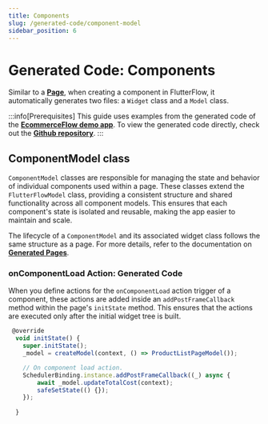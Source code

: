 ```yaml
---
title: Components
slug: /generated-code/component-model
sidebar_position: 6
---
```


# Generated Code: Components

Similar to a [**Page**](pages-generated-code.md), when creating a component in FlutterFlow, it automatically generates two files: a `Widget` class and a `Model` class. 

:::info[Prerequisites]
This guide uses examples from the generated code of the **[EcommerceFlow demo app](https://bit.ly/ff-docs-demo-v1)**. To view the generated code directly, check out the **[Github repository](https://github.com/FlutterFlow/sample-apps/tree/main/ecommerce_flow)**.
:::

## ComponentModel class

`ComponentModel` classes are responsible for managing the state and behavior of individual components used within a page. These classes extend the `FlutterFlowModel` class, providing a consistent structure and shared functionality across all component models. This ensures that each component's state is isolated and reusable, making the app easier to maintain and scale.

The lifecycle of a `ComponentModel` and its associated widget class follows the same structure as a page. For more details, refer to the documentation on **[Generated Pages](pages-generated-code.md)**.

### onComponentLoad Action: Generated Code

When you define actions for the `onComponentLoad` action trigger of a component, these actions are added inside an `addPostFrameCallback` method within the page's `initState` method. This ensures that the actions are executed only after the initial widget tree is built.

```js
 @override
  void initState() {
    super.initState();
    _model = createModel(context, () => ProductListPageModel());

    // On component load action.
    SchedulerBinding.instance.addPostFrameCallback((_) async {
        await _model.updateTotalCost(context);
        safeSetState(() {});
    });
    
  }
```

